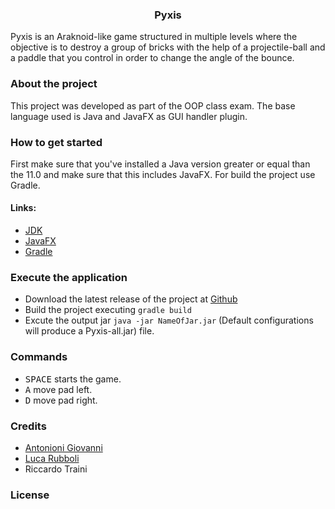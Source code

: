 <h3 align="center"> Pyxis </h3>

Pyxis is an Araknoid-like game structured in multiple levels where the objective is to destroy a group of bricks with the help of a projectile-ball and a paddle that you control in order to change the angle of the bounce.

### About the project

This project was developed as part of the OOP class exam. The base language used is Java and JavaFX as GUI handler plugin.

### How to get started

First make sure that you've installed a Java version greater or equal than the 11.0 and make sure that this includes JavaFX.
For build the project use Gradle.

#### Links:

- [JDK](https://openjdk.java.net)
- [JavaFX](https://openjfx.io)
- [Gradle](https://gradle.org)

### Execute the application

- Download the latest release of the project at [Github](https://github.com/giovaz94/Pyxis)
- Build the project executing `gradle build`
- Excute the output jar `java -jar NameOfJar.jar` (Default configurations will produce a Pyxis-all.jar) file.

### Commands

- <kbd>SPACE</kbd> starts the game.
- <kbd>A</kbd> move pad left.
- <kbd>D</kbd> move pad right.

### Credits

- [Antonioni Giovanni](https://github.com/giovaz94)
- [Luca Rubboli](https://github.com/Luca1313)
- Riccardo Traini

### License
